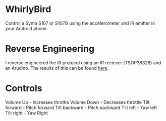 # WhirlyBird
Control a Syma S107 or S107G using the accelerometer and IR emitter in your Android phone.

# Reverse Engineering
I reverse engineered the IR protocol using an IR reciever (TSOP38328) and an Arudino. The results of this can be found [here](https://docs.google.com/spreadsheets/d/1JkL2_Ol_aBjztXzig-v6J5GIrHnihJgPCc0CoNYZ3D0/edit#gid=0&vpid=A1).

# Controls
Volume Up - Increases throttle
Volume Down - Decreases throttle
Tilt forward - Pitch forward
Tilt backward - Pitch backward
Tilt left - Yaw left
Tilt right - Yaw Right
